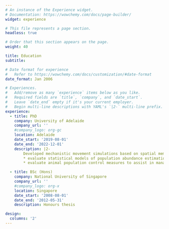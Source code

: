 ```yaml
---
# An instance of the Experience widget.
# Documentation: https://wowchemy.com/docs/page-builder/
widget: experience

# This file represents a page section.
headless: true

# Order that this section appears on the page.
weight: 40

title: Education
subtitle:

# Date format for experience
#   Refer to https://wowchemy.com/docs/customization/#date-format
date_format: Jan 2006

# Experiences.
#   Add/remove as many `experience` items below as you like.
#   Required fields are `title`, `company`, and `date_start`.
#   Leave `date_end` empty if it's your current employer.
#   Begin multi-line descriptions with YAML's `|2-` multi-line prefix.
experience:
  - title: PhD
    company: University of Adelaide
    company_url: ''
    #company_logo: org-gc
    location: Adelaide
    date_start: '2019-08-01'
    date_end: '2022-12-01'
    description: |2-
        Developed mechanistic movement simulations based on spatial memory and individual interactions, and using them to 
        * evaluate statistical models of population abundance estimation and
        * evaluate animal population control measures to assist in management decisions.

  - title: BSc (Hons)
    company: National University of Singapore
    company_url: ''
    #company_logo: org-x
    location: Singapore
    date_start: '2008-08-01'
    date_end: '2012-05-31'
    description: Honours thesis

design:
  columns: '2'
---
```

